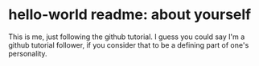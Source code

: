 # hello-world readme: about yourself
This is me, just following the github tutorial.
I guess you could say I'm a github tutorial follower, if you consider that to be a defining part of one's personality.
